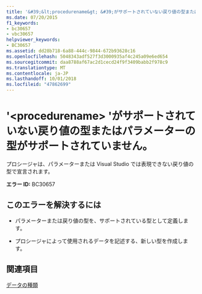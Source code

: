 ```yaml
---
title: '&#39;&lt;procedurename&gt; &#39;がサポートされていない戻り値の型またはパラメーターの型がサポートされていません。'
ms.date: 07/20/2015
f1_keywords:
- bc30657
- vbc30657
helpviewer_keywords:
- BC30657
ms.assetid: dd28b718-6a88-444c-9844-672b93628c16
ms.openlocfilehash: 5048343adf527f3d3000935af4c245a09e6ed654
ms.sourcegitcommit: daa8788af67ac2d1cecd24f9f3409babb2f978c9
ms.translationtype: MT
ms.contentlocale: ja-JP
ms.lasthandoff: 10/01/2018
ms.locfileid: "47862699"
---
```

# <a name="39ltprocedurenamegt39-has-a-return-type-that-is-not-supported-or-parameter-types-that-are-not-supported"></a>&#39;&lt;procedurename&gt; &#39;がサポートされていない戻り値の型またはパラメーターの型がサポートされていません。
プロシージャは、パラメーターまたは Visual Studio では表現できない戻り値の型で宣言されます。  
  
 **エラー ID:** BC30657  
  
## <a name="to-correct-this-error"></a>このエラーを解決するには  
  
-   パラメーターまたは戻り値の型を、サポートされている型として定義します。  
  
-   プロシージャによって使用されるデータを記述する、新しい型を作成します。  
  
## <a name="see-also"></a>関連項目  
 [データの種類](../../visual-basic/language-reference/data-types/index.md)
